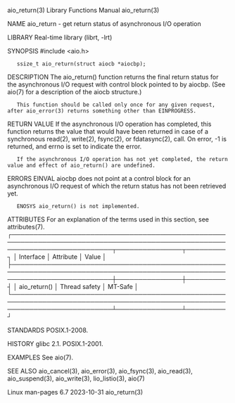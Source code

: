aio_return(3)							   Library Functions Manual							 aio_return(3)

NAME
       aio_return - get return status of asynchronous I/O operation

LIBRARY
       Real-time library (librt, -lrt)

SYNOPSIS
       #include <aio.h>

       ssize_t aio_return(struct aiocb *aiocbp);

DESCRIPTION
       The  aio_return() function returns the final return status for the asynchronous I/O request with control block pointed to by aiocbp.  (See aio(7) for a
       description of the aiocb structure.)

       This function should be called only once for any given request, after aio_error(3) returns something other than EINPROGRESS.

RETURN VALUE
       If the asynchronous I/O operation has completed, this function returns the value that would have been  returned	in  case  of  a	 synchronous  read(2),
       write(2), fsync(2), or fdatasync(2), call.  On error, -1 is returned, and errno is set to indicate the error.

       If the asynchronous I/O operation has not yet completed, the return value and effect of aio_return() are undefined.

ERRORS
       EINVAL aiocbp does not point at a control block for an asynchronous I/O request of which the return status has not been retrieved yet.

       ENOSYS aio_return() is not implemented.

ATTRIBUTES
       For an explanation of the terms used in this section, see attributes(7).
       ┌───────────────────────────────────────────────────────────────────────────────────────────────────────────────────────────┬───────────────┬─────────┐
       │ Interface														   │ Attribute	   │ Value   │
       ├───────────────────────────────────────────────────────────────────────────────────────────────────────────────────────────┼───────────────┼─────────┤
       │ aio_return()														   │ Thread safety │ MT-Safe │
       └───────────────────────────────────────────────────────────────────────────────────────────────────────────────────────────┴───────────────┴─────────┘

STANDARDS
       POSIX.1-2008.

HISTORY
       glibc 2.1.  POSIX.1-2001.

EXAMPLES
       See aio(7).

SEE ALSO
       aio_cancel(3), aio_error(3), aio_fsync(3), aio_read(3), aio_suspend(3), aio_write(3), lio_listio(3), aio(7)

Linux man-pages 6.7							  2023-10-31								 aio_return(3)
